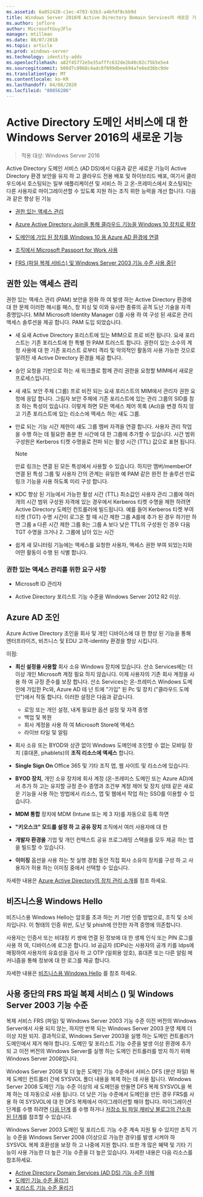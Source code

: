 ```yaml
---
ms.assetid: 6a852428-c1ec-4703-b3b3-a4bfdf8cbb9d
title: Windows Server 2016에 Active Directory Domain Services의 새로운 기능
ms.author: joflore
author: MicrosoftGuyJFlo
manager: mtillman
ms.date: 08/07/2018
ms.topic: article
ms.prod: windows-server
ms.technology: identity-adds
ms.openlocfilehash: a82f45772e5e35afffc632de2b40c02c75b5e5e4
ms.sourcegitcommit: b00d7c8968c4adc8f699dbee694afe6ed36bc9de
ms.translationtype: MT
ms.contentlocale: ko-KR
ms.lasthandoff: 04/08/2020
ms.locfileid: "80856286"
---
```

# <a name="whats-new-in-active-directory-domain-services-for-windows-server-2016"></a>Active Directory 도메인 서비스에 대 한 Windows Server 2016의 새로운 기능

>적용 대상: Windows Server 2016

Active Directory 도메인 서비스 (AD DS)에서 다음과 같은 새로운 기능이 Active Directory 환경 보안을 유지 하 고 클라우드 전용 배포 및 하이브리드 배포, 여기서 클라우드에서 호스팅되는 일부 애플리케이션 및 서비스 하 고 온-프레미스에서 호스팅되는 다른 사용자로 마이그레이션할 수 있도록 지원 하는 조직 위한 능력을 개선 합니다. 다음과 같은 향상 된 기능  
  
- [권한 있는 액세스 관리](https://docs.microsoft.com/microsoft-identity-manager/pam/privileged-identity-management-for-active-directory-domain-services)  
  
- [Azure Active Directory Join을 통해 클라우드 기능을 Windows 10 장치로 확장](https://azure.microsoft.com/documentation/articles/active-directory-azureadjoin-overview/)
  
- [도메인에 가입 된 장치를 Windows 10 용 Azure AD 환경에 연결](https://azure.microsoft.com/documentation/articles/active-directory-azureadjoin-devices-group-policy/)
  
- [조직에서 Microsoft Passport for Work 사용](https://azure.microsoft.com/documentation/articles/active-directory-azureadjoin-passport-deployment/)
  
- [FRS (파일 복제 서비스) 및 Windows Server 2003 기능 수준 사용 중단](ad-ds/active-directory-functional-levels.md)  
  
## <a name="privileged-access-management"></a>권한 있는 액세스 관리

권한 있는 액세스 관리 (PAM) 보안을 완화 하 여 발생 하는 Active Directory 환경에 대 한 문제 이러한 해시를 패스, 창 피싱 및 이와 유사한 종류의 공격 도난 기술을 자격 증명입니다. MIM Microsoft Identity Manager ()를 사용 하 여 구성 된 새로운 관리 액세스 솔루션을 제공 합니다. PAM 도입 되었습니다.  
  
- 새 요새 Active Directory 포리스트에 있는 MIM으로 프로 비전 됩니다. 요새 포리스트는 기존 포리스트에 한 특별 한 PAM 트러스트 합니다. 권한이 있는 소수의 계정 사용에 대 한 기존 포리스트 로부터 격리 및 악의적인 활동의 사용 가능한 것으로 알려진 새 Active Directory 환경을 제공 합니다.  
  
- 승인 요청을 기반으로 하는 새 워크플로 함께 관리 권한을 요청할 MIM에서 새로운 프로세스입니다.  
  
- 새 섀도 보안 주체 (그룹) 프로 비전 되는 요새 포리스트의 MIM에서 관리자 권한 요청에 응답 합니다. 그림자 보안 주체에 기존 포리스트에 있는 관리 그룹의 SID를 참조 하는 특성이 있습니다. 이렇게 하면 모든 액세스 제어 목록 (Acl)을 변경 하지 않고 기존 포리스트에 있는 리소스에 액세스 하는 섀도 그룹.  
  
- 만료 되는 기능 시간 제한이 섀도 그룹 멤버 자격을 연결 합니다. 사용자 관리 작업을 수행 하는 데 필요한 충분 한 시간에 대 한 그룹에 추가할 수 있습니다. 시간 범위 구성원은 Kerberos 티켓 수명을로 전파 되는 활성 시간 (TTL) 값으로 표현 됩니다.  
  
    > [!NOTE]  
    > 만료 링크는 연결 된 모든 특성에서 사용할 수 있습니다. 하지만 멤버/memberOf 연결 된 특성 그룹 및 사용자 간의 관계는 유일한 예 PAM 같은 완전 한 솔루션 만료 링크 기능을 사용 하도록 미리 구성 합니다.  
  
- KDC 향상 된 기능에서 가능한 활성 시간 (TTL) 최소값인 사용자 관리 그룹에 여러 개의 시간 범위 구성원 자격에 있는 경우에서 Kerberos 티켓 수명을 제한 하려면 Active Directory 도메인 컨트롤러에 빌드됩니다. 예를 들어 Kerberos 티켓 부여 티켓 (TGT) 수명 시간이 로그온 할 때 시간 제한 그룹 A를에 추가 된 경우 하기만 하면 그룹 a 다른 시간 제한 그룹 B는 그룹 A 보다 낮은 TTL의 구성원 인 경우 다음 TGT 수명을 크거나 2. 그룹에 남아 있는 시간  
  
- 쉽게 새 모니터링 기능에는 액세스를 요청한 사용자, 액세스 권한 부여 되었는지와 어떤 활동이 수행 된 식별 합니다.  

### <a name="requirements-for-privileged-access-management"></a>권한 있는 액세스 관리를 위한 요구 사항
  
- Microsoft ID 관리자  
  
- Active Directory 포리스트 기능 수준을 Windows Server 2012 R2 이상.  
  
## <a name="azure-ad-join"></a>Azure AD 조인

Azure Active Directory 조인을 회사 및 개인 디바이스에 대 한 향상 된 기능을 통해 엔터프라이즈, 비즈니스 및 EDU 고객-identity 환경을 향상 시킵니다.  
  
이점:  
  
- **최신 설정을 사용할** 회사 소유 Windows 장치에 있습니다. 산소 Services에는 더 이상 개인 Microsoft 계정 필요 하지 않습니다. 이제 사용자의 기존 회사 계정을 사용 하 여 규정 준수를 보장 합니다. 산소 Services는 온-프레미스 Windows 도메인에 가입한 Pc와, Azure AD 테 넌 트에 "가입" 된 Pc 및 장치 ("클라우드 도메인")에서 작동 합니다. 이러한 설정은 다음과 같습니다.  

   - 로밍 또는 개인 설정, 내게 필요한 옵션 설정 및 자격 증명  
   - 백업 및 복원  
   - 회사 계정을 사용 하 여 Microsoft Store에 액세스  
   - 라이브 타일 및 알림  
  
- 회사 소유 또는 BYOD와 상관 없이 Windows 도메인에 조인할 수 없는 모바일 장치 (휴대폰, phablets)의 **조직 리소스에 액세스** 합니다.  
- **Single Sign On** Office 365 및 기타 조직 앱, 웹 사이트 및 리소스에 있습니다.  
- **BYOD 장치**, 개인 소유 장치에 회사 계정 (온-프레미스 도메인 또는 Azure AD)에서 추가 하 고는 유지할 규정 준수 증명과 조건부 계정 제어 및 장치 상태 같은 새로운 기능을 사용 하는 방법에서 리소스, 앱 및 웹에서 작업 하는 SSO를 이용할 수 있습니다.  
- **MDM 통합** 장치에 MDM (Intune 또는 제 3 자)를 자동으로 등록 하면  
- **"키오스크" 모드를 설정 하 고 공유 장치** 조직에서 여러 사용자에 대 한  
- **개발자 환경을** 기업 및 개인 컨텍스트 공유 프로그래밍 스택을를 모두 제공 하는 앱을 빌드할 수 있습니다.  
- **이미징** 옵션을 사용 하는 첫 실행 경험 동안 직접 회사 소유의 장치를 구성 하 고 사용자가 허용 하는 이미징 중에서 선택할 수 있습니다.  
  
자세한 내용은 [Azure Active Directory의 장치 관리 소개](https://docs.microsoft.com/azure/active-directory/devices/overview)를 참조 하세요.  
  
## <a name="windows-hello-for-business"></a>비즈니스용 Windows Hello

비즈니스용 Windows Hello는 암호를 초과 하는 키 기반 인증 방법으로, 조직 및 소비자입니다. 이 형태의 인증 위반, 도난 및 phish에 안전한 자격 증명에 의존합니다.  
  
사용자는 인증서 또는 비대칭 키 쌍에 연결 된 정보에 대 한 생체 인식 또는 PIN 로그를 사용 하 여, 디바이스에 로그온 합니다. Id 공급자 (IDPs)는 사용자의 공개 키를 Idps에 매핑하여 사용자의 유효성을 검사 하 고 OTP (일회용 암호), 휴대폰 또는 다른 알림 메커니즘을 통해 정보에 대 한 로그를 제공 합니다.  
  
자세한 내용은 [비즈니스용 Windows Hello](https://docs.microsoft.com/windows/security/identity-protection/hello-for-business/hello-identity-verification) 를 참조 하세요.  
  
## <a name="deprecation-of-file-replication-service-frs-and-windows-server-2003-functional-levels"></a>사용 중단의 FRS 파일 복제 서비스 () 및 Windows Server 2003 기능 수준

복제 서비스 FRS (파일) 및 Windows Server 2003 기능 수준 이전 버전의 Windows Server에서 사용 되지 않는, 하지만 반복 되는 Windows Server 2003 운영 체제 더 이상 지원 되지. 결과적으로, Windows Server 2003을 실행 하는 도메인 컨트롤러가 도메인에서 제거 해야 합니다. 도메인 및 포리스트 기능 수준을 발생 이상 환경에 추가 되 고 이전 버전의 Windows Server를 실행 하는 도메인 컨트롤러를 방지 하기 위해 Windows Server 2008입니다.

Windows Server 2008 및 더 높은 도메인 기능 수준에서 서비스 DFS (분산 파일) 복제 도메인 컨트롤러 간에 SYSVOL 폴더 내용을 복제 하는 데 사용 됩니다. Windows Server 2008 도메인 기능 수준 이상의 새 도메인을 만들면 DFS 복제 SYSVOL을 복제 하는 데 자동으로 사용 됩니다. 더 낮은 기능 수준에서 도메인을 만든 경우 FRS를 사용 하 여 SYSVOL에 대 한 DFS 복제에서 마이그레이션할 해야 합니다. 마이그레이션 단계를 수행 하려면 [다음 단계](https://docs.microsoft.com/previous-versions/windows/it-pro/windows-server-2008-R2-and-2008/dd640019\(v=ws.10\)) 를 수행 하거나 [저장소 팀 파일 캐비닛 블로그의 간소화 된 단계](https://blogs.technet.com/b/filecab/archive/2014/06/25/streamlined-migration-of-frs-to-dfsr-sysvol.aspx)를 참조할 수 있습니다.  
  
Windows Server 2003 도메인 및 포리스트 기능 수준 계속 지원 될 수 있지만 조직 기능 수준을 Windows Server 2008 (이상으로 가능한 경우)를 발생 시켜야 하 SYSVOL 복제 호환성을 보장 하 고 나중에 지원 합니다. 또한 개 많은 혜택 및 기타 기능이 사용 가능한 더 높은 기능 수준을 더 높은 있습니다. 자세한 내용은 다음 리소스를 참조하세요.  

- [Active Directory Domain Services (AD DS) 기능 수준 이해](ad-ds/active-directory-functional-levels.md)  
- [도메인 기능 수준 올리기](https://docs.microsoft.com/previous-versions/windows/it-pro/windows-server-2008-R2-and-2008/cc753104\(v=ws.11\))  
- [포리스트 기능 수준 올리기](https://docs.microsoft.com/previous-versions/windows/it-pro/windows-server-2008-R2-and-2008/cc730985\(v=ws.11\))  
